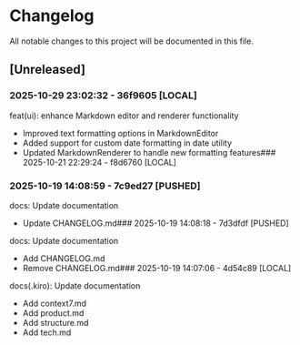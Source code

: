 # Changelog

All notable changes to this project will be documented in this file.

## [Unreleased]

### 2025-10-29 23:02:32 - 36f9605 [LOCAL]

feat(ui): enhance Markdown editor and renderer functionality

- Improved text formatting options in MarkdownEditor
- Added support for custom date formatting in date utility
- Updated MarkdownRenderer to handle new formatting features### 2025-10-21 22:29:24 - f8d6760 [LOCAL]

### 2025-10-19 14:08:59 - 7c9ed27 [PUSHED]

docs: Update documentation

- Update CHANGELOG.md### 2025-10-19 14:08:18 - 7d3dfdf [PUSHED]

docs: Update documentation

- Add CHANGELOG.md
- Remove CHANGELOG.md### 2025-10-19 14:07:06 - 4d54c89 [LOCAL]

docs(.kiro): Update documentation

- Add context7.md
- Add product.md
- Add structure.md
- Add tech.md